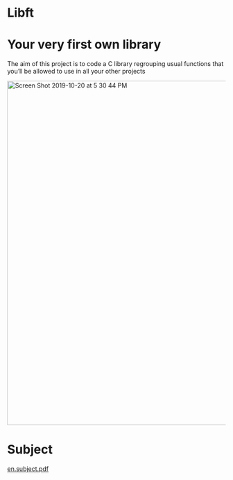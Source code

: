 # Libft

#                                 Your very first own library
 The aim of this project is to code a C library regrouping usual functions that you’ll be allowed to use in all your other projects

<img width="793" alt="Screen Shot 2019-10-20 at 5 30 44 PM" src="https://user-images.githubusercontent.com/48140672/67161910-66951600-f35f-11e9-9660-14773973a3b4.png">

#						Subject
[en.subject.pdf](https://github.com/AyoubMaatouch/libft/files/3748004/en.subject.pdf)
